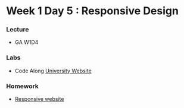 
# Week 1 Day 5 : Responsive Design # 

### Lecture ### 
* GA W1D4

### Labs ### 
* Code Along [University Website](https://www.youtube.com/watch?v=oYRda7UtuhA)

### Homework ###
* [Responsive website](https://github.com/Tuwaiq-1000-JS-al-Baha/HW_Week1_Day5_Responsiveness)
